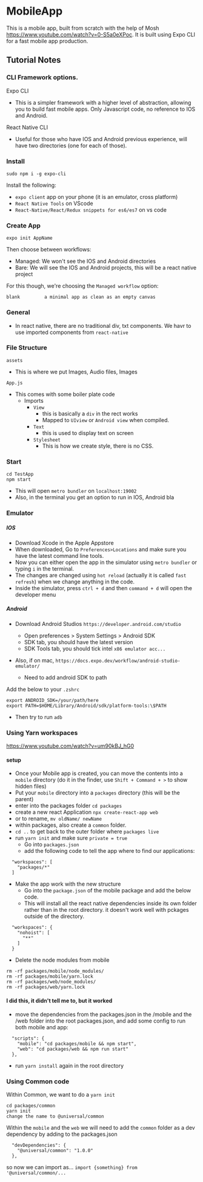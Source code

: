# MobileApp

This is a mobile app, built from scratch with the help of Mosh https://www.youtube.com/watch?v=0-S5a0eXPoc. It is built using Expo CLI for a fast mobile app production.

## Tutorial Notes

### CLI Framework options.

Expo CLI

- This is a simpler framework with a higher level of abstraction, allowing you to build fast mobile apps. Only Javascript code, no reference to IOS and Android.

React Native CLI

- Useful for those who have IOS and Android previous experience, will have two directories (one for each of those).

### Install

```
sudo npm i -g expo-cli
```

Install the following:

- `expo client` app on your phone (it is an emulator, cross platform)
- `React Native Tools` on VScode
- `React-Native/React/Redux snippets for es6/es7` on vs code

### Create App

```
expo init AppName
```

Then choose between workflows:

- Managed: We won't see the IOS and Android directories
- Bare: We will see the IOS and Android projects, this will be a react native project

For this though, we're choosing the `Managed workflow` option:

```
blank         a minimal app as clean as an empty canvas
```

### General

- In react native, there are no traditional div, txt components. We havr to use imported components from `react-native`

### File Structure

`assets`

- This is where we put Images, Audio files, Images

`App.js`

- This comes with some boiler plate code
  - Imports
    - `View`
      - this is basically a `div` in the rect works
      - Mapped to `UIview` or `Android view` when compiled.
    - `Text`
      - this is used to display text on screen
    - `Stylesheet`
      - This is how we create style, there is no CSS.

### Start

```
cd TestApp
npm start
```

- This will open `metro bundler` on `localhost:19002`
- Also, in the terminal you get an option to run in IOS, Android bla

### Emulator

##### IOS

- Download Xcode in the Apple Appstore
- When downloaded, Go to `Preferences>Locations` and make sure you have the latest command line tools.
- Now you can either open the app in the simulator using `metro bundler` or typing `i` in the terminal.
- The changes are changed using `hot reload` (actually it is called `fast refresh`) when we change anything in the code.
- Inside the simulator, press `ctrl + d` and then `command + d` will open the developer menu

##### Android

- Download Android Studios `https://developer.android.com/studio`

  - Open preferences > System Settings > Android SDK
  - SDK tab, you should have the latest version
  - SDK Tools tab, you should tick intel `x86 emulator acc...`

- Also, if on mac, `https://docs.expo.dev/workflow/android-studio-emulator/`
  - Need to add android SDK to path

Add the below to your `.zshrc`

```
export ANDROID_SDK=/your/path/here
export PATH=$HOME/Library/Android/sdk/platform-tools:\$PATH
```

- Then try to run `adb`

### Using Yarn workspaces

https://www.youtube.com/watch?v=um90kBJ_hG0

#### setup

- Once your Mobile app is created, you can move the contents into a `mobile` directory (do it in the finder, use `Shift + Command + >` to show hidden files)
- Put your `mobile` directory into a `packages` directory (this will be the parent)
- enter into the packages folder `cd packages`
- create a new react Application `npx create-react-app web`
- or to rename, `mv oldName/ newName`
- within packages, also create a `common` folder.
- `cd ..` to get back to the outer folder where `packages live`
- run `yarn init` and make sure `private = true`
  - Go into `packages.json`
  - add the following code to tell the app where to find our applications:

```
  "workspaces": [
    "packages/*"
  ]
```

- Make the app work with the new structure
  - Go into the `package.json` of the mobile package and add the below code.
  - This will install all the react native dependencies inside its own folder rather than in the root directory. it doesn't work well with pckages outside of the directory.

```
  "workspaces": {
    "nohoist": [
      "**"
    ]
  }
```

- Delete the node modules from mobile

```
rm -rf packages/mobile/node_modules/
rm -rf packages/mobile/yarn.lock
rm -rf packages/web/node_modules/
rm -rf packages/web/yarn.lock
```

#### I did this, it didn't tell me to, but it worked

- move the dependencies from the packages.json in the /mobile and the /web folder into the root packages.json, and add some config to run both mobile and app:

```
  "scripts": {
    "mobile": "cd packages/mobile && npm start",
    "web": "cd packages/web && npm run start"
  },
```

- run `yarn install` again in the root directory

### Using Common code

Within Common, we want to do a `yarn init`

```
cd packages/common
yarn init
change the name to @universal/common
```

Within the `mobile` and the `web` we will need to add the `common` folder as a dev dependency by adding to the packages.json

```
  "devDependencies": {
    "@universal/common": "1.0.0"
  },
```

so now we can import as... `import {something} from '@universal/common/...`
